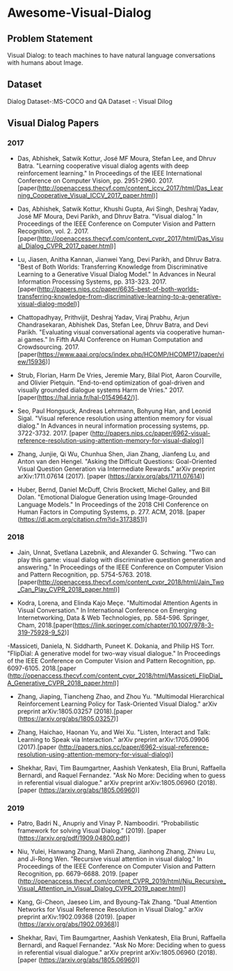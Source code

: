 
# Awesome-Visual-Dialog

## Problem Statement
Visual Dialog: to teach machines to have natural language conversations with humans about Image.

## Dataset
Dialog Dataset-:MS-COCO and QA Dataset -: Visual Dilog

## Visual Dialog Papers

### 2017
- Das, Abhishek, Satwik Kottur, José MF Moura, Stefan Lee, and Dhruv Batra. "Learning cooperative visual dialog agents with deep reinforcement learning." In Proceedings of the IEEE International Conference on Computer Vision, pp. 2951-2960. 2017. [paper(http://openaccess.thecvf.com/content_iccv_2017/html/Das_Learning_Cooperative_Visual_ICCV_2017_paper.html)]

- Das, Abhishek, Satwik Kottur, Khushi Gupta, Avi Singh, Deshraj Yadav, José MF Moura, Devi Parikh, and Dhruv Batra. "Visual dialog." In Proceedings of the IEEE Conference on Computer Vision and Pattern Recognition, vol. 2. 2017.[paper(http://openaccess.thecvf.com/content_cvpr_2017/html/Das_Visual_Dialog_CVPR_2017_paper.html)]

- Lu, Jiasen, Anitha Kannan, Jianwei Yang, Devi Parikh, and Dhruv Batra. "Best of Both Worlds: Transferring Knowledge from Discriminative Learning to a Generative Visual Dialog Model." In Advances in Neural Information Processing Systems, pp. 313-323. 2017.[paper(http://papers.nips.cc/paper/6635-best-of-both-worlds-transferring-knowledge-from-discriminative-learning-to-a-generative-visual-dialog-model)]

- Chattopadhyay, Prithvijit, Deshraj Yadav, Viraj Prabhu, Arjun Chandrasekaran, Abhishek Das, Stefan Lee, Dhruv Batra, and Devi Parikh. "Evaluating visual conversational agents via cooperative human-ai games." In Fifth AAAI Conference on Human Computation and Crowdsourcing. 2017.[paper(https://www.aaai.org/ocs/index.php/HCOMP/HCOMP17/paper/view/15936)]

- Strub, Florian, Harm De Vries, Jeremie Mary, Bilal Piot, Aaron Courville, and Olivier Pietquin. "End-to-end optimization of goal-driven and visually grounded dialogue systems Harm de Vries." 2017.[paper(https://hal.inria.fr/hal-01549642/)].

- Seo, Paul Hongsuck, Andreas Lehrmann, Bohyung Han, and Leonid Sigal. "Visual reference resolution using attention memory for visual dialog." In Advances in neural information processing systems, pp. 3722-3732. 2017. [paper (http://papers.nips.cc/paper/6962-visual-reference-resolution-using-attention-memory-for-visual-dialog)]

- Zhang, Junjie, Qi Wu, Chunhua Shen, Jian Zhang, Jianfeng Lu, and Anton van den Hengel. "Asking the Difficult Questions: Goal-Oriented Visual Question Generation via Intermediate Rewards." arXiv preprint arXiv:1711.07614 (2017). [paper (https://arxiv.org/abs/1711.07614)]

- Huber, Bernd, Daniel McDuff, Chris Brockett, Michel Galley, and Bill Dolan. "Emotional Dialogue Generation using Image-Grounded Language Models." In Proceedings of the 2018 CHI Conference on Human Factors in Computing Systems, p. 277. ACM, 2018. [paper (https://dl.acm.org/citation.cfm?id=3173851)]

### 2018
- Jain, Unnat, Svetlana Lazebnik, and Alexander G. Schwing. "Two can play this game: visual dialog with discriminative question generation and answering." In Proceedings of the IEEE Conference on Computer Vision and Pattern Recognition, pp. 5754-5763. 2018.[paper(http://openaccess.thecvf.com/content_cvpr_2018/html/Jain_Two_Can_Play_CVPR_2018_paper.html)]


- Kodra, Lorena, and Elinda Kajo Meçe. "Multimodal Attention Agents in Visual Conversation." In International Conference on Emerging Internetworking, Data & Web Technologies, pp. 584-596. Springer, Cham, 2018.[paper(https://link.springer.com/chapter/10.1007/978-3-319-75928-9_52)]


-Massiceti, Daniela, N. Siddharth, Puneet K. Dokania, and Philip HS Torr. "FlipDial: A generative model for two-way visual dialogue." In Proceedings of the IEEE Conference on Computer Vision and Pattern Recognition, pp. 6097-6105. 2018.[paper (http://openaccess.thecvf.com/content_cvpr_2018/html/Massiceti_FlipDial_A_Generative_CVPR_2018_paper.html)]

- Zhang, Jiaping, Tiancheng Zhao, and Zhou Yu. "Multimodal Hierarchical Reinforcement Learning Policy for Task-Oriented Visual Dialog." arXiv preprint arXiv:1805.03257 (2018).[paper (https://arxiv.org/abs/1805.03257)]

- Zhang, Haichao, Haonan Yu, and Wei Xu. "Listen, Interact and Talk: Learning to Speak via Interaction." arXiv preprint arXiv:1705.09906 (2017).[paper (http://papers.nips.cc/paper/6962-visual-reference-resolution-using-attention-memory-for-visual-dialog)]

- Shekhar, Ravi, Tim Baumgartner, Aashish Venkatesh, Elia Bruni, Raffaella Bernardi, and Raquel Fernandez. "Ask No More: Deciding when to guess in referential visual dialogue." arXiv preprint arXiv:1805.06960 (2018). [paper (https://arxiv.org/abs/1805.06960)]

### 2019
- Patro, Badri N., Anupriy and Vinay P. Namboodiri. “Probabilistic framework for solving Visual Dialog.” (2019). [paper (https://arxiv.org/pdf/1909.04800.pdf)]

- Niu, Yulei, Hanwang Zhang, Manli Zhang, Jianhong Zhang, Zhiwu Lu, and Ji-Rong Wen. "Recursive visual attention in visual dialog." In Proceedings of the IEEE Conference on Computer Vision and Pattern Recognition, pp. 6679-6688. 2019. [paper (http://openaccess.thecvf.com/content_CVPR_2019/html/Niu_Recursive_Visual_Attention_in_Visual_Dialog_CVPR_2019_paper.html)]

- Kang, Gi-Cheon, Jaeseo Lim, and Byoung-Tak Zhang. "Dual Attention Networks for Visual Reference Resolution in Visual Dialog." arXiv preprint arXiv:1902.09368 (2019). [paper (https://arxiv.org/abs/1902.09368)]

- Shekhar, Ravi, Tim Baumgartner, Aashish Venkatesh, Elia Bruni, Raffaella Bernardi, and Raquel Fernandez. "Ask No More: Deciding when to guess in referential visual dialogue." arXiv preprint arXiv:1805.06960 (2018). [paper (https://arxiv.org/abs/1805.06960)]





